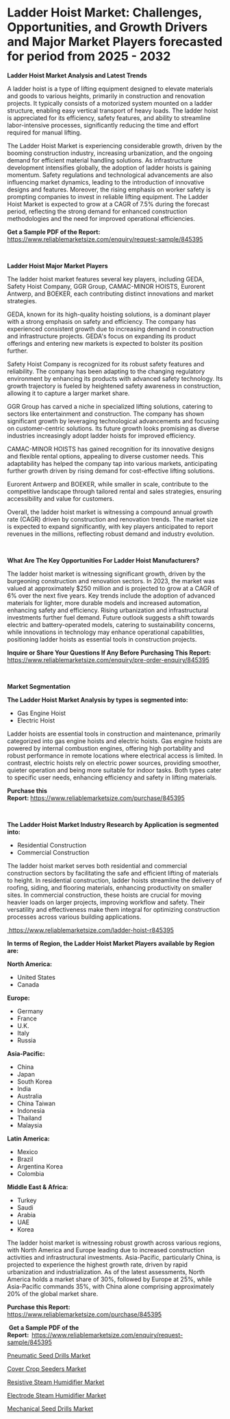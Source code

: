 <p><h1>Ladder Hoist Market: Challenges, Opportunities, and Growth Drivers and Major Market Players forecasted for period from 2025 - 2032</h1></p><p><strong>Ladder Hoist Market Analysis and Latest Trends</strong></p>
<p><p>A ladder hoist is a type of lifting equipment designed to elevate materials and goods to various heights, primarily in construction and renovation projects. It typically consists of a motorized system mounted on a ladder structure, enabling easy vertical transport of heavy loads. The ladder hoist is appreciated for its efficiency, safety features, and ability to streamline labor-intensive processes, significantly reducing the time and effort required for manual lifting.</p><p>The Ladder Hoist Market is experiencing considerable growth, driven by the booming construction industry, increasing urbanization, and the ongoing demand for efficient material handling solutions. As infrastructure development intensifies globally, the adoption of ladder hoists is gaining momentum. Safety regulations and technological advancements are also influencing market dynamics, leading to the introduction of innovative designs and features. Moreover, the rising emphasis on worker safety is prompting companies to invest in reliable lifting equipment. The Ladder Hoist Market is expected to grow at a CAGR of 7.5% during the forecast period, reflecting the strong demand for enhanced construction methodologies and the need for improved operational efficiencies.</p></p>
<p><strong>Get a Sample PDF of the Report:&nbsp;</strong> <a href="https://www.reliablemarketsize.com/enquiry/request-sample/845395?utm_campaign=2413&utm_medium=2&utm_source=Github&utm_content=ia&utm_term=09042025&utm_id=ladder-hoist">https://www.reliablemarketsize.com/enquiry/request-sample/845395</a></p>
<p>&nbsp;</p>
<p><strong>Ladder Hoist Major Market Players</strong></p>
<p><p>The ladder hoist market features several key players, including GEDA, Safety Hoist Company, GGR Group, CAMAC-MINOR HOISTS, Eurorent Antwerp, and BOEKER, each contributing distinct innovations and market strategies.</p><p>GEDA, known for its high-quality hoisting solutions, is a dominant player with a strong emphasis on safety and efficiency. The company has experienced consistent growth due to increasing demand in construction and infrastructure projects. GEDA's focus on expanding its product offerings and entering new markets is expected to bolster its position further.</p><p>Safety Hoist Company is recognized for its robust safety features and reliability. The company has been adapting to the changing regulatory environment by enhancing its products with advanced safety technology. Its growth trajectory is fueled by heightened safety awareness in construction, allowing it to capture a larger market share.</p><p>GGR Group has carved a niche in specialized lifting solutions, catering to sectors like entertainment and construction. The company has shown significant growth by leveraging technological advancements and focusing on customer-centric solutions. Its future growth looks promising as diverse industries increasingly adopt ladder hoists for improved efficiency.</p><p>CAMAC-MINOR HOISTS has gained recognition for its innovative designs and flexible rental options, appealing to diverse customer needs. This adaptability has helped the company tap into various markets, anticipating further growth driven by rising demand for cost-effective lifting solutions.</p><p>Eurorent Antwerp and BOEKER, while smaller in scale, contribute to the competitive landscape through tailored rental and sales strategies, ensuring accessibility and value for customers.</p><p>Overall, the ladder hoist market is witnessing a compound annual growth rate (CAGR) driven by construction and renovation trends. The market size is expected to expand significantly, with key players anticipated to report revenues in the millions, reflecting robust demand and industry evolution.</p></p>
<p>&nbsp;</p>
<p><strong>What Are The Key Opportunities For Ladder Hoist Manufacturers?</strong></p>
<p><p>The ladder hoist market is witnessing significant growth, driven by the burgeoning construction and renovation sectors. In 2023, the market was valued at approximately $250 million and is projected to grow at a CAGR of 6% over the next five years. Key trends include the adoption of advanced materials for lighter, more durable models and increased automation, enhancing safety and efficiency. Rising urbanization and infrastructural investments further fuel demand. Future outlook suggests a shift towards electric and battery-operated models, catering to sustainability concerns, while innovations in technology may enhance operational capabilities, positioning ladder hoists as essential tools in construction projects.</p></p>
<p><strong>Inquire or Share Your Questions If Any Before Purchasing This Report:</strong> <a href="https://www.reliablemarketsize.com/enquiry/pre-order-enquiry/845395?utm_campaign=2413&utm_medium=2&utm_source=Github&utm_content=ia&utm_term=09042025&utm_id=ladder-hoist">https://www.reliablemarketsize.com/enquiry/pre-order-enquiry/845395</a></p>
<p>&nbsp;</p>
<p><strong>Market Segmentation</strong></p>
<p><strong>The Ladder Hoist Market Analysis by types is segmented into:</strong></p>
<p><ul><li>Gas Engine Hoist</li><li>Electric Hoist</li></ul></p>
<p><p>Ladder hoists are essential tools in construction and maintenance, primarily categorized into gas engine hoists and electric hoists. Gas engine hoists are powered by internal combustion engines, offering high portability and robust performance in remote locations where electrical access is limited. In contrast, electric hoists rely on electric power sources, providing smoother, quieter operation and being more suitable for indoor tasks. Both types cater to specific user needs, enhancing efficiency and safety in lifting materials.</p></p>
<p><strong>Purchase this Report:&nbsp;</strong><a href="https://www.reliablemarketsize.com/purchase/845395?utm_campaign=2413&utm_medium=2&utm_source=Github&utm_content=ia&utm_term=09042025&utm_id=ladder-hoist">https://www.reliablemarketsize.com/purchase/845395</a></p>
<p>&nbsp;</p>
<p><strong>The Ladder Hoist Market Industry Research by Application is segmented into:</strong></p>
<p><ul><li>Residential Construction</li><li>Commercial Construction</li></ul></p>
<p><p>The ladder hoist market serves both residential and commercial construction sectors by facilitating the safe and efficient lifting of materials to height. In residential construction, ladder hoists streamline the delivery of roofing, siding, and flooring materials, enhancing productivity on smaller sites. In commercial construction, these hoists are crucial for moving heavier loads on larger projects, improving workflow and safety. Their versatility and effectiveness make them integral for optimizing construction processes across various building applications.</p></p>
<p><a href="https://www.reliablemarketsize.com/ladder-hoist-r845395?utm_campaign=2413&utm_medium=2&utm_source=Github&utm_content=ia&utm_term=09042025&utm_id=ladder-hoist">&nbsp;https://www.reliablemarketsize.com/ladder-hoist-r845395</a></p>
<p><strong>In terms of Region, the Ladder Hoist Market Players available by Region are:</strong></p>
<p>
    <p> <strong> North America: </strong>
        <ul>
            <li>United States</li>
            <li>Canada</li>
        </ul>
        </p> 
    <p> <strong> Europe: </strong>
        <ul>
            <li>Germany</li>
            <li>France</li>
            <li>U.K.</li>
            <li>Italy</li>
            <li>Russia</li>
        </ul>
        </p> 
    <p> <strong> Asia-Pacific: </strong>
        <ul>
            <li>China</li>
            <li>Japan</li>
            <li>South Korea</li>
            <li>India</li>
            <li>Australia</li>
            <li>China Taiwan</li>
            <li>Indonesia</li>
            <li>Thailand</li>
            <li>Malaysia</li>
        </ul>
        </p> 
    <p> <strong> Latin America: </strong>
        <ul>
            <li>Mexico</li>
            <li>Brazil</li>
            <li>Argentina Korea</li>
            <li>Colombia</li>
        </ul>
        </p> 
    <p> <strong> Middle East & Africa: </strong>
        <ul>
            <li>Turkey</li>
            <li>Saudi</li>
            <li>Arabia</li>
            <li>UAE</li>
            <li>Korea</li>
        </ul>
    </p>
    </p>
<p><p>The ladder hoist market is witnessing robust growth across various regions, with North America and Europe leading due to increased construction activities and infrastructural investments. Asia-Pacific, particularly China, is projected to experience the highest growth rate, driven by rapid urbanization and industrialization. As of the latest assessments, North America holds a market share of 30%, followed by Europe at 25%, while Asia-Pacific commands 35%, with China alone comprising approximately 20% of the global market share.</p></p>
<p><strong>Purchase this Report: </strong><a href="https://www.reliablemarketsize.com/purchase/845395?utm_campaign=2413&utm_medium=2&utm_source=Github&utm_content=ia&utm_term=09042025&utm_id=ladder-hoist">https://www.reliablemarketsize.com/purchase/845395</a></p>
<p>&nbsp;<strong>Get a Sample PDF of the Report:&nbsp;&nbsp;</strong><a href="https://www.reliablemarketsize.com/enquiry/request-sample/845395?utm_campaign=2413&utm_medium=2&utm_source=Github&utm_content=ia&utm_term=09042025&utm_id=ladder-hoist">https://www.reliablemarketsize.com/enquiry/request-sample/845395</a></p>
<p><strong></strong></p>
<p><p><a href="https://github.com/luckyshygirl/Market-Research-Report-List-7/blob/main/pneumatic-seed-drills-market.md?utm_campaign=2413&utm_medium=2&utm_source=Github&utm_content=ia&utm_term=09042025&utm_id=ladder-hoist">Pneumatic Seed Drills Market</a></p><p><a href="https://github.com/gallatannyv6/Market-Research-Report-List-1/blob/main/cover-crop-seeders-market.md?utm_campaign=2413&utm_medium=2&utm_source=Github&utm_content=ia&utm_term=09042025&utm_id=ladder-hoist">Cover Crop Seeders Market</a></p><p><a href="https://github.com/petbigbeepjn/Market-Research-Report-List-2/blob/main/resistive-steam-humidifier-market.md?utm_campaign=2413&utm_medium=2&utm_source=Github&utm_content=ia&utm_term=09042025&utm_id=ladder-hoist">Resistive Steam Humidifier Market</a></p><p><a href="https://github.com/arionmp/Market-Research-Report-List-5/blob/main/electrode-steam-humidifier-market.md?utm_campaign=2413&utm_medium=2&utm_source=Github&utm_content=ia&utm_term=09042025&utm_id=ladder-hoist">Electrode Steam Humidifier Market</a></p><p><a href="https://github.com/vimar16th/Market-Research-Report-List-7/blob/main/mechanical-seed-drills-market.md?utm_campaign=2413&utm_medium=2&utm_source=Github&utm_content=ia&utm_term=09042025&utm_id=ladder-hoist">Mechanical Seed Drills Market</a></p></p>